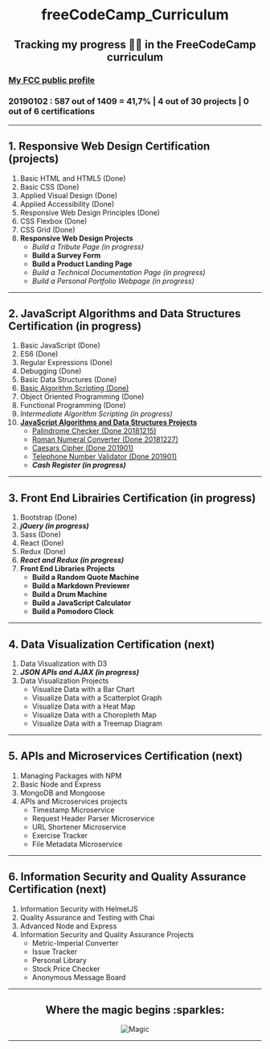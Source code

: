 <h1 align="center">freeCodeCamp_Curriculum</h1>
<h2 align="center">Tracking my progress 👸🏻 in the FreeCodeCamp curriculum</h2>

<h3><a href="https://www.freecodecamp.org/codingk8">My FCC public profile</a></h3>
<h3>20190102 : 587 out of 1409 = 41,7% | 4 out of 30 projects | 0 out of 6 certifications</h3>

***

## **1. Responsive Web Design Certification (projects)**
1. Basic HTML and HTML5 (Done)
2. Basic CSS (Done)
3. Applied Visual Design (Done)
4. Applied Accessibility (Done)
5. Responsive Web Design Principles (Done)
6. CSS Flexbox (Done)
7. CSS Grid (Done)
8. **Responsive Web Design Projects**
   * _Build a Tribute Page (in progress)_
   * **Build a Survey Form**
   * **Build a Product Landing Page**
   * _Build a Technical Documentation Page (in progress)_
   * _Build a Personal Portfolio Webpage (in progress)_

***

## **2. JavaScript Algorithms and Data Structures Certification (in progress)**
1. Basic JavaScript (Done)
2. ES6 (Done)
3. Regular Expressions (Done)
4. Debugging (Done)
5. Basic Data Structures (Done)
6. [Basic Algorithm Scripting (Done)](https://github.com/codingk8/freeCodeCamp_Curriculum/blob/master/FCC26_basic_algorithm_scripting.md)
7. Object Oriented Programming (Done)
8. Functional Programming (Done)
9. _Intermediate Algorithm Scripting (in progress)_
10. **[JavaScript Algorithms and Data Structures Projects](https://github.com/codingk8/freeCodeCamp_Curriculum/blob/master/FCC2_projects.md)**
    * [Palindrome Checker (Done 20181215)](https://github.com/codingk8/freeCodeCamp_Curriculum/blob/master/fcc2_pro1_palindrome.js)
    * [Roman Numeral Converter (Done 20181227)](https://github.com/codingk8/freeCodeCamp_Curriculum/blob/master/fcc2_pro2_roman_converter.js)
    * [Caesars Cipher (Done 201901)](https://github.com/codingk8/freeCodeCamp_Curriculum/blob/master/fcc2_pro3_caesars_cipher.js)
    * [Telephone Number Validator (Done 201901)](https://github.com/codingk8/freeCodeCamp_Curriculum/blob/master/fcc2_pro4_telephone_number_validator.js)
    * _**Cash Register (in progress)**_

***

## **3. Front End Librairies Certification (in progress)**
1. Bootstrap (Done)
2. _**jQuery (in progress)**_
3. Sass (Done)
4. React (Done)
5. Redux (Done)
6. _**React and Redux (in progress)**_
7. **Front End Libraries Projects**
   * **Build a Random Quote Machine**
   * **Build a Markdown Previewer**
   * **Build a Drum Machine**
   * **Build a JavaScript Calculator**
   * **Build a Pomodoro Clock**

***

## 4. Data Visualization Certification (next)
1. Data Visualization with D3
2. _**JSON APIs and AJAX (in progress)**_
3. Data Visualization Projects
   * Visualize Data with a Bar Chart
   * Visualize Data with a Scatterplot Graph
   * Visualize Data with a Heat Map
   * Visualize Data with a Choropleth Map
   * Visualize Data with a Treemap Diagram

***

## 5. APIs and Microservices Certification (next)
1. Managing Packages with NPM
2. Basic Node and Express
3. MongoDB and Mongoose
4. APIs and Microservices projects
   * Timestamp Microservice
   * Request Header Parser Microservice
   * URL Shortener Microservice
   * Exercise Tracker
   * File Metadata Microservice

***

## 6. Information Security and Quality Assurance Certification (next)
1. Information Security with HelmetJS
2. Quality Assurance and Testing with Chai
3. Advanced Node and Express
4. Information Security and Quality Assurance Projects
   * Metric-Imperial Converter
   * Issue Tracker
   * Personal Library
   * Stock Price Checker
   * Anonymous Message Board
   
***

<h2 align="center">Where the magic begins :sparkles:</h2>
<p align="center"><img src="https://media.giphy.com/media/P5ow2yhkqzkuA/giphy.gif" alt="Magic"/></p>
  
***
